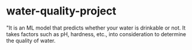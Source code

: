 # water-quality-project
"It is an ML model that predicts whether your water is drinkable or not. It takes factors such as pH, hardness, etc., into consideration to determine the quality of water.

